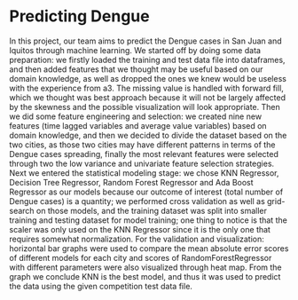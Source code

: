 # Predicting Dengue

In this project, our team aims to predict the Dengue cases in San Juan and Iquitos through machine learning. We started off by doing some data preparation: we firstly loaded the training and test data file into dataframes, and then added features that we thought may be useful based on our domain knowledge, as well as dropped the ones we knew would be useless with the experience from a3. The missing value is handled with forward fill, which we thought was best approach because it will not be largely affected by the skewness and the possible visualization will look appropriate. Then we did some feature engineering and selection: we created nine new features (time lagged variables and average value variables) based on domain knowledge, and then we decided to divide the dataset based on the two cities, as those two cities may have different patterns in terms of the Dengue cases spreading, finally the most relevant features were selected through two the low variance and univariate feature selection strategies. Next we entered the statistical modeling stage: we chose KNN Regressor, Decision Tree Regressor, Random Forest Regressor and Ada Boost Regressor as our models because our outcome of interest (total number of Dengue cases) is a quantity; we performed cross validation as well as grid-search on those models, and the training dataset was split into smaller training and testing dataset for model training; one thing to notice is that the scaler was only used on the KNN Regressor since it is the only one that requires somewhat normalization. For the validation and visualization: horizontal bar graphs were used to compare the mean absolute error scores of different models for each city and scores of RandomForestRegressor with different parameters were also visualized through heat map. From the graph we conclude KNN is the best model, and thus it was used to predict the data using the given competition test data file.
